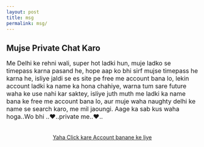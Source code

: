 ```yaml
---
layout: post
title: msg
permalink: msg/
---
```


<div class="jumbotron">
  <h2>Mujse Private Chat Karo</h2>



 <p style="font-size: medium">
Me Delhi ke rehni wali, super hot ladki hun, muje ladko se timepass karna pasand he, hope aap ko bhi sirf mujse timepass he karna he, isliye jaldi se es site pe free me account bana lo, lekin account ladki ka name ka hona chahiye, warna tum sare future waha ke use nahi kar saktey, isliye juth muth me ladki ka name bana ke free me account bana lo, aur muje waha naughty delhi ke name se search karo, me mil jaoungi. Aage ka sab kus waha hoga..Wo bhi ..♥..private me..♥..<br/><br/>
  <center>
  <p><a class="btn btn-primary btn-lg" href="http://www.enyusu.com/dating/india/" role="button"> Yaha Click kare Account banane ke liye </a></p></p>

 <!--- 
   <p style="font-size: medium">
Me Delhi ke rehni wali, super hot ladki hun, muje ladko ke sath timepass karna pasand he, hope aap ko bhi sirf mujse timepass he karna he, isliye jaldi se es site pe free me account bana lo, aur muje waha naughty delhi ke name se search karo, me mil jaoungi. Me daily wo site use karti hun, aur muje bahut pasand he uspe bat karne me, waha par free me call bhi hota he jaha me apse wo wali bat bhi kar sakti hun, aur ha, jisne mujse pehle bhi bat karli he wo plz dubara na kare, muje fresh/vergin ladko ke sath enjoy karna accha lagta he..Wo bhi ..♥..pics ke sath..♥..<br/><br/>
  <center>
  <p><a class="btn btn-primary btn-lg" href="http://www.enyusu.com/desi-chat/" role="button"> Yaha Click kare Account banane ke liye </a></p></p>
   --> 

<!---
<p style="font-size: medium">
Hi, Me delhi ki rehni wali hun, muje ladko ke sath wo wala timepass karna behad pasand he, lekin kus ladko batey karke mere pisey he pad jatey he, kehtey he apka address do, me milna chahta hun, to plz aap aisa bilkul mat bolna. OK?, To aapko mujse bat karni he aur private me sab type ki picture send karni he to ek app install karlo, waha par secret me bat ho sakti he, Bas app install ho jaye tab waha muje es name se search karna "NaughtyDelhi",  me waha mil jaungi. Aur ha, jisne pehle he mujse bat kar li he, wo plz dubara mat karna, muje new ladko ke sath sab kus karna accha lagta he. To jaldi install karlo, wo aap me private pic send hoti he, Aur wo bat sirf kus log ko he pata he, isliye me wo app use karti hun.<br/></br>
  <center>
  <p><a class="btn btn-primary btn-lg" href="http://www.enyusu.com/myntra-app/" role="button">Yaha Click Kare Wo Private App ke Liye</a></p></p>
 --> 
    
 </center>
</div>


